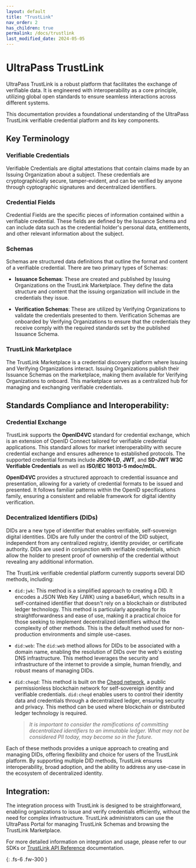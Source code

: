 ```yaml
---
layout: default
title: "TrustLink"
nav_order: 2
has_children: true
permalink: /docs/trustlink
last_modified_date: 2024-05-05
---
```


# UltraPass TrustLink

UltraPass TrustLink is a robust platform that facilitates the exchange of verifiable data. It is engineered with interoperability as a core principle, utilizing global open standards to ensure seamless interactions across different systems.

This documentation provides a foundational understanding of the UltraPass TrustLink verifiable credential platform and its key components.

## Key Terminology

### Verifiable Credentials

Verifiable Credentials are digital attestations that contain claims made by an Issuing Organization about a subject. These credentials are cryptographically secure, tamper-evident, and can be verified by anyone through cyptographic signatures and decentralized identifiers.

### Credential Fields

Credential Fields are the specific pieces of information contained within a verifiable credential. These fields are defined by the Issuance Schema and can include data such as the credential holder's personal data, entitlements, and other relevant information about the subject.

### Schemas

Schemas are structured data definitions that outline the format and content of a verifiable credential. There are two primary types of Schemas:

- **Issuance Schemas**: These are created and published by Issuing Organizations on the TrustLink Marketplace. They define the data structure and content that the issuing organization will include in the credentials they issue.

- **Verification Schemas**: These are utilized by Verifying Organizations to validate the credentials presented to them. Verification Schemas are onboarded by Verifying Organizations to ensure that the credentials they receive comply with the required standards set by the published Issuance Schema.

### TrustLink Marketplace

The TrustLink Marketplace is a credential discovery platform where Issuing and Verifying Organizations interact. Issuing Organizations publish their Issuance Schemas on the marketplace, making them available for Verifying Organizations to onboard. This marketplace serves as a centralized hub for managing and exchanging verifiable credentials.

## Standards Compliance and Interoperability:

### Credential Exchange

TrustLink supports the **OpenID4VC** standard for credential exchange, which is an extension of OpenID Connect tailored for verifiable credential applications. This standard allows for market interoperability with secure credential exchange and ensures adherence to established protocols. The supported credential formats include **JSON-LD**, **JWT**, and **SD-JWT** **W3C Verifiable Credentials** as well as **ISO/IEC 18013-5 mdoc/mDL**.

**OpenID4VC** provides a structured approach to credential issuance and presentation, allowing for a variety of credential formats to be issued and presented. It follows familiar patterns within the OpenID specifications family, ensuring a consistent and reliable framework for digital identity verification.

### Decentralized Identifiers (DIDs)

DIDs are a new type of identifier that enables verifiable, self-sovereign digital identities. DIDs are fully under the control of the DID subject, independent from any centralized registry, identity provider, or certificate authority. DIDs are used in conjunction with verifiable credentials, which allow the holder to present proof of ownership of the credential without revealing any additional information.

The TrustLink verifiable credential platform currently supports several DID methods, including:

- `did:jwk`: This method is a simplified approach to creating a DID. It encodes a JSON Web Key (JWK) using a base64url, which results in a self-contained identifier that doesn't rely on a blockchain or distributed ledger technology. This method is particularly appealing for its straightforwardness and ease of use, making it a practical choice for those seeking to implement decentralized identifiers without the complexity of other methods. This is the default method used for non-production environments and simple use-cases.

- `did:web`: The `did:web` method allows for DIDs to be associated with a domain name, enabling the resolution of DIDs over the web's existing DNS infrastructure. This method leverages the security and infrastructure of the internet to provide a simple, human friendly, and robust means of managing DIDs.

- `did:cheqd`: This method is built on the [Cheqd network](https://github.com/cheqd), a public permissionless blockchain network for self-sovereign identity and verifiable credentials. `did:cheqd` enables users to control their identity data and credentials through a decentralized ledger, ensuring security and privacy. This method can be used where blockchain or distributed ledger technology is required.

  > _It is important to consider the ramifications of committing decentralized identifiers to an immutable ledger. What may not be considered PII today, may become so in the future._

Each of these methods provides a unique approach to creating and managing DIDs, offering flexibility and choice for users of the TrustLink platform. By supporting multiple DID methods, TrustLink ensures interoperability, broad adoption, and the ability to address any use-case in the ecosystem of decentralized identity.

## Integration:

The integration process with TrustLink is designed to be straightforward, enabling organizations to issue and verify credentials efficiently, without the need for complex infrastructure. TrustLink administrators can use the UltraPass Portal for managing TrustLink Schemas and browsing the TrustLink Marketplace.

For more detailed information on integration and usage, please refer to our SDKs or [TrustLink API Reference](https://docs.ultrapassid.com/docs/API%20Reference/TrustLink.html) documentation.

{: .fs-6 .fw-300 }
